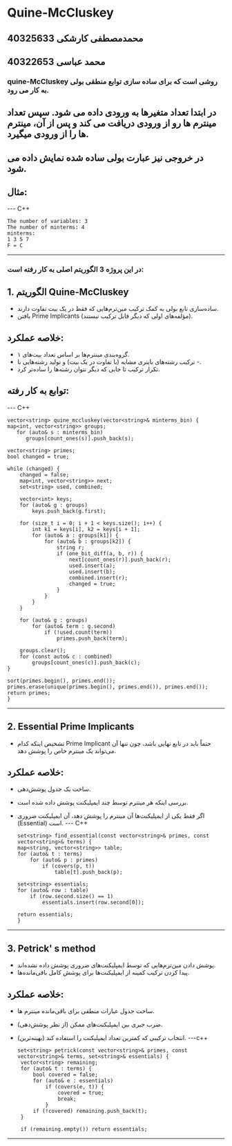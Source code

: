 # Quine-McCluskey
## محمدمصطفی کارشکی  40325633
## محمد عباسی  40322653
### quine-McCluskey روشی است که برای ساده سازی توابع منطقی بولی به کار می رود.
## در ابتدا تعداد متغیرها به ورودی داده می شود. سپس تعداد مینترم ها رو از ورودی دریافت می کند و پس از آن، مینترم ها را از ورودی میگیرد.
## در خروجی نیز عبارت بولی ساده شده نمایش داده می شود.
## مثال:
--- C++

    The number of variables: 3
    The number of minterms: 4
    minterms:
    1 3 5 7
    F = C
    
---
### در این پروژه 3 الگوریتم اصلی به کار رفته است:
## 1. الگوریتم Quine-McCluskey
 * ساده‌سازی تابع بولی به کمک ترکیب مین‌ترم‌هایی که فقط در یک بیت تفاوت دارند.
 * یافتن Prime Implicants (مؤلفه‌های اولی که دیگر قابل ترکیب نیستند).
## خلاصه عملکرد:
 + گروه‌بندی مینترم‌ها بر اساس تعداد بیت‌های ۱.
 + ترکیب رشته‌های باینری مشابه (با تفاوت در یک بیت) و تولید رشته‌هایی با -.
 + تکرار ترکیب تا جایی که دیگر نتوان رشته‌ها را ساده‌تر کرد.
## توابع به کار رفته:
--- C++

    vector<string> quine_mccluskey(vector<string>& minterms_bin) {
    map<int, vector<string>> groups;
       for (auto& s : minterms_bin)
          groups[count_ones(s)].push_back(s);

    vector<string> primes;
    bool changed = true;

    while (changed) {
        changed = false;
        map<int, vector<string>> next;
        set<string> used, combined;

        vector<int> keys;
        for (auto& g : groups)
            keys.push_back(g.first);

        for (size_t i = 0; i + 1 < keys.size(); i++) {
            int k1 = keys[i], k2 = keys[i + 1];
            for (auto& a : groups[k1]) {
                for (auto& b : groups[k2]) {
                    string r;
                    if (one_bit_diff(a, b, r)) {
                        next[count_ones(r)].push_back(r);
                        used.insert(a);
                        used.insert(b);
                        combined.insert(r);
                        changed = true;
                    }
                }
            }
        }

        for (auto& g : groups)
            for (auto& term : g.second)
                if (!used.count(term))
                    primes.push_back(term);

        groups.clear();
        for (const auto& c : combined)
            groups[count_ones(c)].push_back(c);
    }

    sort(primes.begin(), primes.end());
    primes.erase(unique(primes.begin(), primes.end()), primes.end());
    return primes;
    }

---
## 2. Essential Prime Implicants
 + تشخیص اینکه کدام Prime Implicant حتماً باید در تابع نهایی باشد، چون تنها آن می‌تواند یک مینترم خاص را پوشش دهد.
## خلاصه عملکرد:
 + ساخت یک جدول پوشش‌دهی.
 + بررسی اینکه هر ‌میتترم توسط چند ایمپلیکنت پوشش داده شده است.
 + اگر فقط یکی از ایمپلیکنت‌ها آن مینترم را پوشش دهد، آن ایمپلیکنت ضروری (Essential) است.
--- C++
   
       set<string> find_essential(const vector<string>& primes, const vector<string>& terms) {
       map<string, vector<string>> table;
       for (auto& t : terms)
           for (auto& p : primes)
               if (covers(p, t))
                   table[t].push_back(p);
   
       set<string> essentials;
       for (auto& row : table)
           if (row.second.size() == 1)
               essentials.insert(row.second[0]);
   
       return essentials;
       }

---
## 3. Petrick' s method
 + پوشش دادن مین‌ترم‌هایی که توسط ایمپلیکنت‌های ضروری پوشش داده نشده‌اند.
 + پیدا کردن ترکیب کمینه از ایمپلیکنت‌ها برای پوشش کامل باقی‌مانده‌ها.
## خلاصه عملکرد:
 + ساخت جدول عبارات منطقی برای باقی‌مانده مینترم ها.
 + ضرب جبری بین ایمپلیکنت‌های ممکن (از نظر پوشش‌دهی).
 + انتخاب ترکیبی که کمترین تعداد ایمپلیکنت را استفاده کند (بهینه‌ترین).
---c++
   
       set<string> petrick(const vector<string>& primes, const vector<string>& terms, set<string>& essentials) {
        vector<string> remaining;
        for (auto& t : terms) {
            bool covered = false;
            for (auto& e : essentials)
                if (covers(e, t)) {
                    covered = true;
                    break;
                }
            if (!covered) remaining.push_back(t);
        }
    
        if (remaining.empty()) return essentials;
       
---





